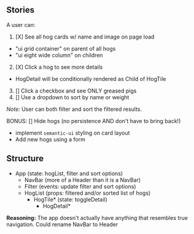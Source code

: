## Stories
A user can:
1. [X] See all hog cards w/ name and image on page load
  - "ui grid container" on parent of all hogs
  - "ui eight wide column" on children
2. [X] Click a hog to see more details
  - HogDetail will be conditionally rendered as Child of HogTile
3. [] Click a checkbox and see ONLY greased pigs
4. [] Use a dropdown to sort by name or weight

_Note:_ User can both filter and sort the filtered results.

BONUS: [] Hide hogs (no persistence AND don't have to bring back!)
  - implement `semantic-ui` styling on card layout
  - Add new hogs using a form

## Structure
- App (state: hogList, filter and sort options)
  - NavBar (more of a Header than it is a NavBar)
  - Filter (events: update filter and sort options)
  - HogList (props: filtered and/or sorted list of hogs)
    - HogTile* (state: toggleDetail)
      - HogDetail*

**Reasoning:**
The app doesn't actually have anything that resembles true navigation. Could rename NavBar to Header